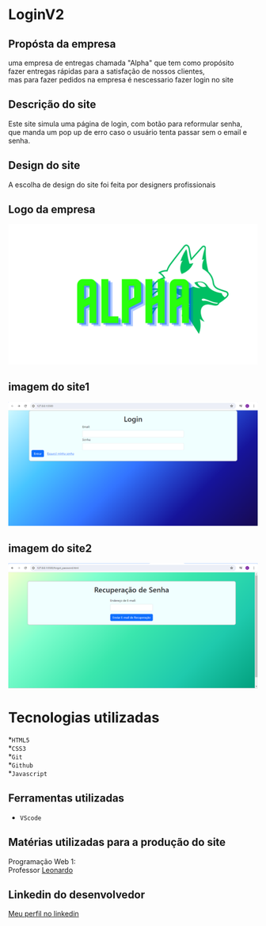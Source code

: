 # LoginV2

## Propósta da empresa
uma empresa de entregas chamada "Alpha" que tem como propósito<br>
fazer entregas rápidas para a satisfação de nossos clientes,<br>
mas para fazer pedidos na empresa é nescessario fazer login no site<br>


## Descrição do site
Este site simula uma página de login, com botão para reformular senha,<br>
que manda um pop up de erro caso o usuário tenta passar sem o email e senha.

## Design do site
A escolha de design do site foi feita por designers profissionais<br>

## Logo da empresa
![Logo da empresa](imagem/Alpha.png)

## imagem do site1
![Capa do projeto](imagem/Captura%20de%20tela%202024-04-18%20094519.png)

## imagem do site2
![Capa do projeto](imagem/Captura%20de%20tela%202024-04-18%20094535.png)

# Tecnologias utilizadas 
*`HTML5`<br>
*`CSS3`<br>
*`Git`<br>
*`Github`<br>
*`Javascript`<br>

## Ferramentas utilizadas 
* `VScode` 

## Matérias utilizadas para a produção do site
Programação Web 1:<br>
Professor [Leonardo](https://github.com/leonardorochamarista)<br>

## Linkedin do desenvolvedor
[Meu perfil no linkedin](https://www.linkedin.com/in/eric-mendes-moreira-b5a49b301/)
